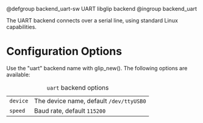 @defgroup backend_uart-sw UART libglip backend
@ingroup backend_uart

The UART backend connects over a serial line, using standard Linux
capabilities.

Configuration Options
=====================

Use the "uart" backend name with glip_new(). The following options are
available:

<table>
  <caption><code>uart</code> backend options</caption>
  <tr>
    <td><code>device</code></td>
    <td>The device name, default <code>/dev/ttyUSB0</code></td>
  </tr>
  <tr>
    <td><code>speed</code></td>
    <td>Baud rate, default <code>115200</code></td>
  </tr>
</table>
